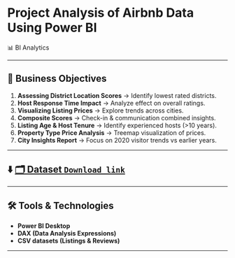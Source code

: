# Project Analysis of Airbnb Data Using Power BI
📊 BI Analytics

---

## 🎯 Business Objectives
1. **Assessing District Location Scores** → Identify lowest rated districts.  
2. **Host Response Time Impact** → Analyze effect on overall ratings.  
3. **Visualizing Listing Prices** → Explore trends across cities.  
4. **Composite Scores** → Check-in & communication combined insights.  
5. **Listing Age & Host Tenure** → Identify experienced hosts (>10 years).  
6. **Property Type Price Analysis** → Treemap visualization of prices.  
7. **City Insights Report** → Focus on 2020 visitor trends vs earlier years.  

---
## ⬇️ [🗂️ Dataset `Download link` ](https://1drv.ms/f/c/13854197ecb2ada5/EtM0vucO1axDqUP3XTgDwfkBr5fN3QP2Nq5EgTUgqsK1tQ?e=nrcpHV)  
---

## 🛠️ Tools & Technologies
- **Power BI Desktop**
- **DAX (Data Analysis Expressions)**
- **CSV datasets (Listings & Reviews)**

---

